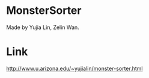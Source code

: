 # MonsterSorter

Made by Yujia Lin, Zelin Wan.


# Link
http://www.u.arizona.edu/~yujialin/monster-sorter.html

